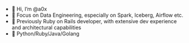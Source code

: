 - 👋 Hi, I’m @a0x
- 👀 Focus on Data Engineering, especially on Spark, Iceberg, Airflow etc.
- 💎 Previously Ruby on Rails developer, with extensive dev experience and architectural capabilities
- 💞️ Python/Ruby/Java/Golang

<!---
a0x/a0x is a ✨ special ✨ repository because its `README.md` (this file) appears on your GitHub profile.
You can click the Preview link to take a look at your changes.
--->
